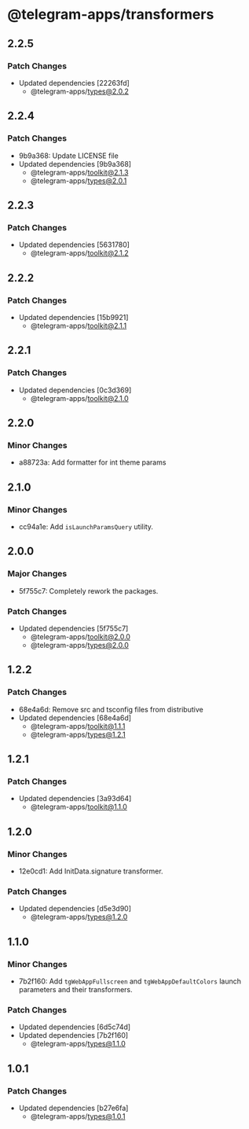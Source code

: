 # @telegram-apps/transformers

## 2.2.5

### Patch Changes

- Updated dependencies [22263fd]
  - @telegram-apps/types@2.0.2

## 2.2.4

### Patch Changes

- 9b9a368: Update LICENSE file
- Updated dependencies [9b9a368]
  - @telegram-apps/toolkit@2.1.3
  - @telegram-apps/types@2.0.1

## 2.2.3

### Patch Changes

- Updated dependencies [5631780]
  - @telegram-apps/toolkit@2.1.2

## 2.2.2

### Patch Changes

- Updated dependencies [15b9921]
  - @telegram-apps/toolkit@2.1.1

## 2.2.1

### Patch Changes

- Updated dependencies [0c3d369]
  - @telegram-apps/toolkit@2.1.0

## 2.2.0

### Minor Changes

- a88723a: Add formatter for int theme params

## 2.1.0

### Minor Changes

- cc94a1e: Add `isLaunchParamsQuery` utility.

## 2.0.0

### Major Changes

- 5f755c7: Completely rework the packages.

### Patch Changes

- Updated dependencies [5f755c7]
  - @telegram-apps/toolkit@2.0.0
  - @telegram-apps/types@2.0.0

## 1.2.2

### Patch Changes

- 68e4a6d: Remove src and tsconfig files from distributive
- Updated dependencies [68e4a6d]
  - @telegram-apps/toolkit@1.1.1
  - @telegram-apps/types@1.2.1

## 1.2.1

### Patch Changes

- Updated dependencies [3a93d64]
  - @telegram-apps/toolkit@1.1.0

## 1.2.0

### Minor Changes

- 12e0cd1: Add InitData.signature transformer.

### Patch Changes

- Updated dependencies [d5e3d90]
  - @telegram-apps/types@1.2.0

## 1.1.0

### Minor Changes

- 7b2f160: Add `tgWebAppFullscreen` and `tgWebAppDefaultColors` launch parameters and their transformers.

### Patch Changes

- Updated dependencies [6d5c74d]
- Updated dependencies [7b2f160]
  - @telegram-apps/types@1.1.0

## 1.0.1

### Patch Changes

- Updated dependencies [b27e6fa]
  - @telegram-apps/types@1.0.1
